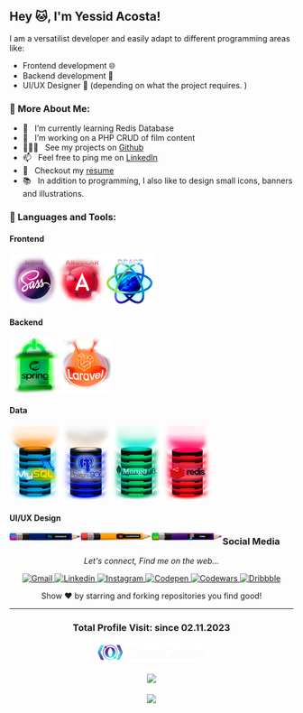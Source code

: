 <!-- <img align="right" src="./assets/img/hero-git.png" width="425px" alt="Click to see the source"> -->


## Hey 🐱, I'm Yessid Acosta! 
I am a versatilist developer and easily adapt to different programming areas like:

- Frontend development 🌐
- Backend development 🤖 
- UI/UX Designer 🎨 (depending on what the project requires. )
  

### 🧐 More About Me:

- 🔭 &nbsp; I’m currently learning Redis Database
- 🤝 &nbsp; I’m working on a PHP CRUD of film content
- 👨🏻‍💻 &nbsp; See my projects on [Github](https://github.com/yissacodev?tab=repositories)
- 📫 &nbsp; Feel free to ping me on [LinkedIn](https://www.linkedin.com/)
- 📝 &nbsp; Checkout my [resume](https://drive.google.com/file/)
- 📚 &nbsp; In addition to programming, I also like to design small icons, banners and illustrations.


### 🔨 Languages and Tools:
#### Frontend

<!-- <a href="https://html.spec.whatwg.org/multipage/" target="_blank"> <img align="left" src="./assets/img/html-planet.png" alt="HTML" width="85px"/> </a> -->
<!-- <a href="https://www.w3.org/Style/CSS/specs.en.html" target="_blank"> <img align="left" src="./assets/img/css-planet.png" alt="CSS" width="85px"/> </a> -->
<!-- <a href="https://www.ecma-international.org/publications-and-standards/standards/ecma-262/" target="_blank"> <img align="left" src="./assets/img/js-planet.png" alt="JS" width="85px"/></a>  -->
<a href="https://sass-lang.com" target="_blank"> <img align="left" src="./assets/img/sass-planet.png" alt="SASS" width="85px"/> </a> 
<!-- <a href="https://getbootstrap.com" target="_blank"> <img align="left" src="./assets/img/bootstrap-planet.png" alt="Bootstrap" width="85px"/> </a> -->
<a href="https://angular.io" target="_blank"> <img align="left" src="./assets/img/angular-planet.png" alt="Angular" width="85px"/> </a> 
<a href="https://es.react.dev" target="_blank"> <img  src="./assets/img/react-planet.png" alt="React" width="85px"/> </a> 



#### Backend
<!-- <a href="nodejs.org" target="_blank"> <img align="left" src="./assets/img/node-potion.png" alt="NodeJS" width="90px"/> </a> -->
<a href="https://spring.io" target="_blank"> <img align="left" src="./assets/img/spring-potion.png" alt="Spring" width="90px"/> </a> 
<!-- <a href="https://www.php.net" target="_blank"> <img align="left" src="./assets/img/php-potion.png" alt="PHP" width="90px"/> </a> -->
<a href="https://laravel.com" target="_blank"> <img  src="./assets/img/laravel-potion.png" alt="Laravel" width="90px"/> </a> 


#### Data
<a href="https://www.mysql.com" target="_blank"> <img align="left" src="./assets/img/mysql-dbdata.png" alt="MySql" width="90px"/> </a> 
<a href="https://www.postgresql.org" target="_blank"> <img align="left" src="./assets/img/posgtres-dbdata.png" alt="PostgreSQL" width="90px"/> </a> 
<a href="https://www.mongodb.com/" target="_blank"> <img align="left" src="./assets/img/mongo-dbdata.png" alt="MongoDB" width="90px"/> </a> 
<a href="https://redis.io" target="_blank"> <img  src="./assets/img/redis-dbdata.png" alt="Redis" width="90px"/> </a> 


#### UI/UX Design
<a href="www.adobe.com" target="_blank"> <img align="left" src="./assets/img/ps-pencil.png" alt="´Photoshop" width="25%"/> </a> 
<a href="www.adobe.com" target="_blank"> <img align="left" src="./assets/img/illustrator-pencil.png" alt="Illustrator" width="25%"/> </a>
<a href="https://www.figma.com" target="_blank"> <img align="left" src="./assets/img/figma-pencil.png" alt="Figma" width="25%"/> </a> 


<!--
### Github stats
<p align="center">
  <img src="https://github-readme-stats.vercel.app/api?username=yissacodev&count_private=true&show_icons=true&theme=dracula&line_height=33" alt="´Languajes" height="200px"/> 
  <img src="https://github-readme-stats.vercel.app/api/top-langs/?username=yissacodev&count_private=true&hide=html,scss,,ejs&theme=dracula&line_height=10" alt="´Languajes" height="200px"/> 
</p>
-->


### Social Media

<p align="center"><i>Let's connect, Find me on the web...</i></p>
<p align="center">
   <a href="mailto:v.yissacodev@gmail.com" target="_blank"> <img  src="https://img.shields.io/badge/gmail-%23EA4335?style=for-the-badge&logo=gmail&logoColor=white&link=yesid9523%40gmail.co" alt="Gmail"/> </a> 
   <a href="https://www.linkedin.com/in/yessidacosta/" target="_blank"> <img  src="https://img.shields.io/badge/linkedin-%230A66C2?style=for-the-badge&logo=linkedin&logoColor=white&link=https%3A%2F%2Fwww.linkedin.com%2Fin%2Fyessidacosta%2F" alt="Linkedin"/> </a> 
   <a href="http://instagram.com" target="_blank"> <img  src="https://img.shields.io/badge/instagram-%23E4405F?style=for-the-badge&logo=instagram&logoColor=white&link=https%3A%2F%2Fdribbble.com%2Fyissacodev" alt="Instagram"/> </a> 
   <a href="https://codepen.io/yissacodev" target="_blank"> <img  src="https://img.shields.io/badge/codepen-black?style=for-the-badge&logo=codepen&link=https%3A%2F%2Fcodepen.io%2Fyissacodev" alt="Codepen"/> </a> 
   <a href="https://www.codewars.com/users/yissacodev" target="_blank"> <img  src="https://img.shields.io/badge/codewars-%23B1361E?style=for-the-badge&logo=codewars&logoColor=white&link=https%3A%2F%2Fwww.codewars.com%2Fusers%2Fyissacodev" alt="Codewars"/> </a> 
   <a href="https://dribbble.com/yissacodev" target="_blank"> <img  src="https://img.shields.io/badge/dribbble-%23EA4C89?style=for-the-badge&logo=dribbble&logoColor=white&link=https%3A%2F%2Fdribbble.com%2Fyissacodev" alt="Dribbble"/> </a> 

  <p align="center">
    Show ❤️ by starring and forking repositories you find good!
  </p>
</p>

---
<h3><p align="center">Total Profile Visit: since 02.11.2023</p>
<p align="center"><img src="./assets/img/logo-animation.svg" width="200px" alt="YissaCodev Logo" align="center"/></p>
<p align="center"><img align="center" src="https://profile-counter.glitch.me/yissacodev/count.svg"/></p>
<p align="center"><img align="center" src="https://img.shields.io/badge/Thanks_for_visiting!-%23EC6237?style=for-the-badge"/></p>

<!--
### Social
   [![Gmail Badge](https://img.shields.io/badge/gmail-%23EA4335?style=for-the-badge&logo=gmail&logoColor=white&link=yesid9523%40gmail.com)](mailto:v.yesid9523@gmail.com)
   [![Linkedin Badge](https://img.shields.io/badge/linkedin-%230A66C2?style=for-the-badge&logo=linkedin&logoColor=white&link=https%3A%2F%2Fwww.linkedin.com%2Fin%2Fyessidacosta%2F)](https://www.linkedin.com/in/yessidacosta/)
   [![Instagram Badge](https://img.shields.io/badge/instagram-%23E4405F?style=for-the-badge&logo=instagram&logoColor=white&link=https%3A%2F%2Fdribbble.com%2Fyissacodev)](http://instagram.com)
   [![Codepen Badge](https://img.shields.io/badge/codepen-black?style=for-the-badge&logo=codepen&link=https%3A%2F%2Fcodepen.io%2Fyissacodev)](https://codepen.io/yissacodev)
   [![Codewars Badge](https://img.shields.io/badge/codewars-%23B1361E?style=for-the-badge&logo=codewars&logoColor=white&link=https%3A%2F%2Fwww.codewars.com%2Fusers%2Fyissacodev)](https://www.codewars.com/users/yissacodev)
   [![Dribbble Badge](https://img.shields.io/badge/dribbble-%23EA4C89?style=for-the-badge&logo=dribbble&logoColor=white&link=https%3A%2F%2Fdribbble.com%2Fyissacodev)](https://dribbble.com/yissacodev)

### 📊 Github stats

<picture>
  <source
    srcset="https://github-readme-stats.vercel.app/api?username=yissacodev&show_icons=true&theme=dark"
    media="(prefers-color-scheme: dark)"
  />
  <source
    srcset="https://github-readme-stats.vercel.app/api?username=yissacodev&show_icons=true"
    media="(prefers-color-scheme: light), (prefers-color-scheme: no-preference)"
  />
  <img src="https://github-readme-stats.vercel.app/api?username=yissacodev&show_icons=true" />
</picture>
-->

<!--
**acosta032/acosta032** is a ✨ _special_ ✨ repository because its `README.md` (this file) appears on your GitHub profile.

Here are some ideas to get you started:

- 🔭 I’m currently working on ...
- 🌱 I’m currently learning ...
- 👯 I’m looking to collaborate on ...
- 🤔 I’m looking for help with ...
- 💬 Ask me about ...
- 📫 How to reach me: ...
- 😄 Pronouns: ...
- ⚡ Fun fact: ....
-->
